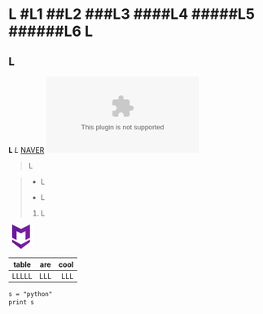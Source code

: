 
L
#L1
##L2
###L3
####L4
#####L5
######L6
L
=
L
-
**L**
*L*
[NAVER](www.naver.com)
![NAVER](www.naver.com)
>L

> - L
> * L
> 1. L

![alt text](https://github.com/adam-p/markdown-here/raw/master/src/common/images/icon48.png "Logo Title Text 1")

|table|are|cool|
|-----|:---:|---:|
|LLLLL|LLL|LLL|

```
s = "python"
print s
```
